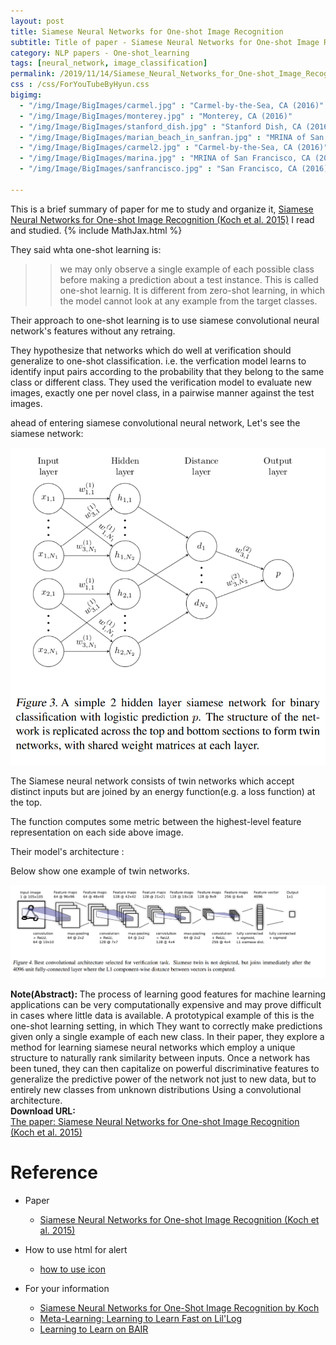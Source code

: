 ```yaml
---
layout: post
title: Siamese Neural Networks for One-shot Image Recognition
subtitle: Title of paper - Siamese Neural Networks for One-shot Image Recognition
category: NLP papers - One-shot_learning
tags: [neural_network, image_classification]
permalink: /2019/11/14/Siamese_Neural_Networks_for_One-shot_Image_Recognition/
css : /css/ForYouTubeByHyun.css
bigimg: 
  - "/img/Image/BigImages/carmel.jpg" : "Carmel-by-the-Sea, CA (2016)"
  - "/img/Image/BigImages/monterey.jpg" : "Monterey, CA (2016)"
  - "/img/Image/BigImages/stanford_dish.jpg" : "Stanford Dish, CA (2016)"
  - "/img/Image/BigImages/marian_beach_in_sanfran.jpg" : "MRINA of San Francisco, CA (2016)"
  - "/img/Image/BigImages/carmel2.jpg" : "Carmel-by-the-Sea, CA (2016)"
  - "/img/Image/BigImages/marina.jpg" : "MRINA of San Francisco, CA (2016)"
  - "/img/Image/BigImages/sanfrancisco.jpg" : "San Francisco, CA (2016)"
  
---
```


This is a brief summary of paper for me to study and organize it, [Siamese Neural Networks for One-shot Image Recognition (Koch et al. 2015)](http://www.cs.toronto.edu/~rsalakhu/papers/oneshot1.pdf) I read and studied. 
{% include MathJax.html %}

They said whta one-shot learning is:

>> we may only observe a single example of each possible class before making a prediction about a test instance. This is called one-shot learnig. It is different from zero-shot learning, in which the model cannot look at any example from the target classes.

Their approach to one-shot learning is to use siamese convolutional neural network's features without any retraing.

They hypothesize that networks which do well at verification should generalize to one-shot classification. i.e. the verfication model learns to identify input pairs according to the probability that they belong to the same class or different class. They used the verification model to evaluate new images, exactly one per novel class, in a pairwise manner against the test images.

ahead of entering siamese convolutional neural network, Let's see the siamese network: 

![Koch et al. 2015](/img/Image/NaturalLanguageProcessing/NLPLabs/Paper_Investigation/One-shot_learning/2019-11-14-Siamese_Neural_Networks_for_One-shot_Image_Recognition/siamese_network.PNG)

The Siamese neural network consists of twin networks which accept distinct inputs but are joined by an energy function(e.g. a loss function) at the top.

The function computes some metric between the highest-level feature representation on each side above image.

Their model's architecture : 

Below show one example of twin networks. 

![Koch et al. 2015](/img/Image/NaturalLanguageProcessing/NLPLabs/Paper_Investigation/One-shot_learning/2019-11-14-Siamese_Neural_Networks_for_One-shot_Image_Recognition/siamese_convolutional_1.PNG
)

<div class="alert alert-info" role="alert"><i class="fa fa-info-circle"></i> <b>Note(Abstract): </b>
The process of learning good features for machine learning applications can be very computationally expensive and may prove difficult in cases where little data is available. A prototypical example of this is the one-shot learning setting, in which They want to correctly make predictions given only a single example of each new class. In their paper, they explore a method for learning siamese neural networks which employ a unique structure to naturally rank similarity between inputs. Once a network has been tuned, they can then capitalize on powerful discriminative features to generalize the predictive power of the network not just to new data, but to entirely new classes from unknown distributions Using a convolutional architecture.
</div>
    
<div class="alert alert-success" role="alert"><i class="fa fa-paperclip fa-lg"></i> <b>Download URL: </b><br>
  <a href="http://www.cs.toronto.edu/~rsalakhu/papers/oneshot1.pdf">The paper: Siamese Neural Networks for One-shot Image Recognition (Koch et al. 2015)</a>
</div>

# Reference 

- Paper 
  - [Siamese Neural Networks for One-shot Image Recognition (Koch et al. 2015)](http://www.cs.toronto.edu/~rsalakhu/papers/oneshot1.pdf)
  
  
- How to use html for alert
  - [how to use icon](http://idratherbewriting.com/documentation-theme-jekyll/mydoc_icons.html)
    
- For your information
  - [Siamese Neural Networks for One-Shot Image Recognition by Koch](http://www.cs.toronto.edu/~gkoch/files/msc-thesis.pdf)
  - [Meta-Learning: Learning to Learn Fast on Lil'Log](https://lilianweng.github.io/lil-log/2018/11/30/meta-learning.html)
  - [Learning to Learn on BAIR](https://bair.berkeley.edu/blog/2017/07/18/learning-to-learn/)






























